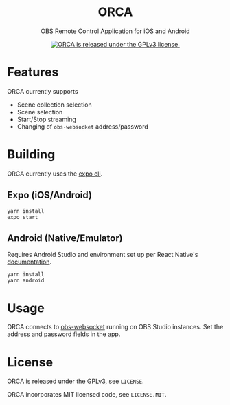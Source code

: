 <h1 align="center">
  ORCA
</h1>

<div align="center">
  <p>OBS Remote Control Application for iOS and Android</p>
  <a href="https://github.com/2bdkid/ORCA/blog/master/LICENSE">
    <img src="https://img.shields.io/badge/License-GPLv3-blue.svg" alt="ORCA is released under the GPLv3 license." />
  </a>
</div>

# Features

ORCA currently supports

* Scene collection selection
* Scene selection
* Start/Stop streaming
* Changing of `obs-websocket` address/password

# Building

ORCA currently uses the [expo cli](https://docs.expo.io/workflow/expo-cli/).

## Expo (iOS/Android)

```
yarn install
expo start
```

## Android (Native/Emulator)

Requires Android Studio and environment set up per React Native's [documentation](https://reactnative.dev/docs/environment-setup).

```
yarn install
yarn android
```

# Usage

ORCA connects to [obs-websocket](https://github.com/Palakis/obs-websocket) running on OBS Studio instances. Set the address and password fields in the app.

# License

ORCA is released under the GPLv3, see `LICENSE`.

ORCA incorporates MIT licensed code, see `LICENSE.MIT`.
